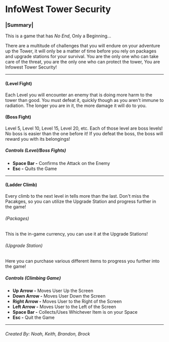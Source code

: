 # InfoWest Tower Security
### |Summary| 
This is a game that has *No End*, Only a Beginning...

There are a multitude of challenges that you will endure on your adventure up the Tower, it will only be a matter of time before you rely on packages and upgrade stations for your survival. You are the only one who can take care of the threat, you are the only one who can protect the tower, You are Infowest Tower Security!
***
#### (Level Fight)
Each Level you will encounter an enemy that is doing more harm to the tower than good. You must defeat it, quickly though as you aren't immune to radiation. The longer you are in it, the more damage it will do to you.

#### (Boss Fight)
Level 5, Level 10, Level 15, Level 20, etc. Each of those level are boss levels! No boss is easier than the one before it! If you defeat the boss, the boss will reward you with its belongings!

##### Controls *(Level/Boss Fights)*
* **Space Bar -** Confirms the Attack on the Enemy
* **Esc -** Quits the Game
***
#### (Ladder Climb)
Every climb to the next level in tells more than the last. Don't miss the Pacakges, so you can utilize the Upgrade Station and progress further in the game!
  ###### *(Packages)*
  This is the in-game currency, you can use it at the Upgrade Stations!
  ###### *(Upgrade Station)*
  Here you can purchase various different items to progress you further into  the game!

##### Controls *(Climbing Game)*
* **Up Arrow  -** Moves User Up the Screen
* **Down Arrow -** Moves User Down the Screen
* **Right Arrow -** Moves User to the Right of the Screen
* **Left Arrow -** Moves User to the Left of the Screen
* **Space Bar -** Collects/Uses Whichever Item is on your Space
* **Esc -** Quit the Game
***

###### Created By: Noah, Keith, Brandon, Brock
